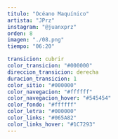```yaml
---
titulo: "Océano Maquínico"
artista: "JPrz"
instagram: "@juanxprz"
orden: 8
imagen: "./08.png"
tiempo: "06:20"

transicion: cubrir
color_transicion: "#000000"
direccion_transicion: derecha
duracion_transicion: 1
color_sitio: "#000000"
color_navegacion: "#ffffff"
color_navegacion_hover: "#545454"
color_fondo: "#ffffff"
color_letra: "#000000"
color_links: "#065A82"
color_links_hover: "#1C7293"
---
```

